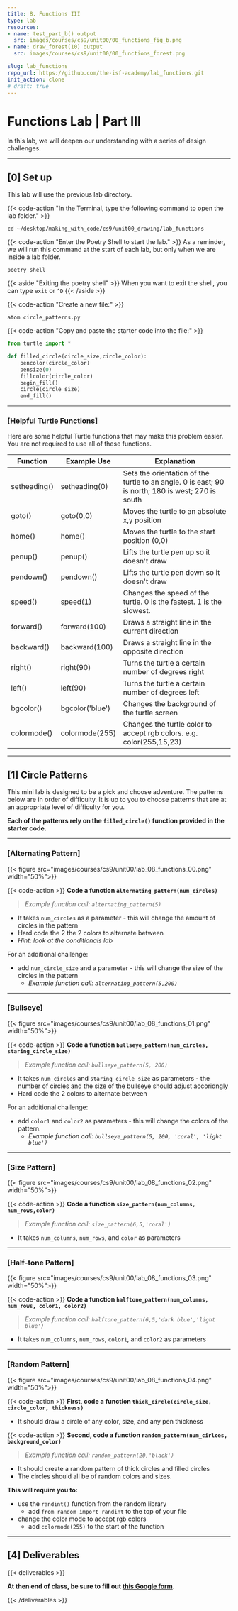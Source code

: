 ```yaml
---
title: 8. Functions III
type: lab
resources:
- name: test_part_b() output
  src: images/courses/cs9/unit00/00_functions_fig_b.png  
- name: draw_forest(10) output
  src: images/courses/cs9/unit00/00_functions_forest.png

slug: lab_functions
repo_url: https://github.com/the-isf-academy/lab_functions.git
init_action: clone
# draft: true
---
```

# Functions Lab | Part III

In this lab, we will deepen our understanding with a series of design challenges. 

---

## [0] Set up

This lab will use the previous lab directory. 

{{< code-action "In the Terminal, type the following command to open the lab folder." >}}
```shell
cd ~/desktop/making_with_code/cs9/unit00_drawing/lab_functions
```

{{< code-action "Enter the Poetry Shell to start the lab." >}} As a reminder, we will run this command at the start of each lab, but only when we are inside a lab folder.
```shell
poetry shell
```

{{< aside "Exiting the poetry shell" >}}
When you want to exit the shell, you can type `exit` or `^D`
{{< /aside >}}

{{< code-action "Create a new file:" >}} 
```shell
atom circle_patterns.py
```

{{< code-action "Copy and paste the starter code into the file:" >}} 
```python
from turtle import *

def filled_circle(circle_size,circle_color):
    pencolor(circle_color)
    pensize(0)
    fillcolor(circle_color)
    begin_fill()
    circle(circle_size)
    end_fill()
```

---

### [Helpful Turtle Functions]

Here are some helpful Turtle functions that may make this problem easier. You are not required to use all of these functions. 

| Function     | Example Use     | Explanation                                                                                        |
|--------------|-----------------|----------------------------------------------------------------------------------------------------|
| setheading() | setheading(0)   | Sets the orientation of the turtle to an angle.  0 is east; 90 is north; 180 is west; 270 is south |
| goto()       | goto(0,0)       | Moves the turtle to an absolute x,y position                                                       |
| home()       | home()          | Moves the turtle to the start position (0,0)                                                       |
| penup()      | penup()         | Lifts the turtle pen up so it doesn't draw                                                         |
| pendown()    | pendown()       | Lifts the turtle pen down so it doesn't draw                                                       |
| speed()      | speed(1)        | Changes the speed of the turtle. 0 is the fastest. 1 is the slowest.                               |
| forward()    | forward(100)    | Draws a straight line in the current direction                                                     |
| backward()   | backward(100)   | Draws a straight line in the opposite direction                                                    |
| right()      | right(90)       | Turns the turtle a certain number of degrees right                                                 |
| left()       | left(90)        | Turns the turtle a certain number of degrees left                                                  |
| bgcolor()    | bgcolor('blue') | Changes the background of the turtle screen                                                        |
| colormode()  | colormode(255)  | Changes the turtle color to accept rgb colors.  e.g. color(255,15,23)                              |

---

## [1] Circle Patterns

This mini lab is designed to be a pick and choose adventure. The patterns below are in order of difficulty. It is up to you to choose patterns that are at an appropriate level of difficulty for you.

**Each of the pattenrs rely on the `filled_circle()` function provided in the starter code.**

---

### [Alternating Pattern]


{{< figure src="images/courses/cs9/unit00/lab_08_functions_00.png" width="50%">}}

{{< code-action >}} **Code a function `alternating_pattern(num_circles)`**
> *Example function call: `alternating_pattern(5)`*
   - It takes `num_circles` as a parameter - this will change the amount of circles in the pattern
   - Hard code the 2 the 2 colors to alternate between
   - *Hint: look at the conditionals lab*

For an additional challenge:
- add `num_circle_size` and a parameter - this will change the size of the circles in the pattern
   - *Example function call: `alternating_pattern(5,200)`*

---

### [Bullseye]

{{< figure src="images/courses/cs9/unit00/lab_08_functions_01.png" width="50%">}}


{{< code-action >}} **Code a function `bullseye_pattern(num_circles, staring_circle_size)`**
> *Example function call: `bullseye_pattern(5, 200)`*

   - It takes `num_circles` and `staring_circle_size` as parameters - the number of circles and the size of the bullseye should adjust accoridngly
   - Hard code the 2 colors to alternate between

For an additional challenge:
- add `color1` and `color2` as parameters - this will change the colors of the pattern.
   - *Example function call: `bullseye_pattern(5, 200, 'coral', 'light blue')`*

---

### [Size Pattern]
{{< figure src="images/courses/cs9/unit00/lab_08_functions_02.png" width="50%">}}

{{< code-action >}} **Code a function `size_pattern(num_columns, num_rows,color)`**
> *Example function call: `size_pattern(6,5,'coral')`*

- It takes `num_columns`, `num_rows`, and `color` as parameters

---

### [Half-tone Pattern]

{{< figure src="images/courses/cs9/unit00/lab_08_functions_03.png" width="50%">}}

{{< code-action >}} **Code a function `halftone_pattern(num_columns, num_rows, color1, color2)`**
> *Example function call: `halftone_pattern(6,5,'dark blue','light blue')`*

- It takes `num_columns`, `num_rows`, `color1`, and `color2` as parameters

---

### [Random Pattern]

{{< figure src="images/courses/cs9/unit00/lab_08_functions_04.png" width="50%">}}

{{< code-action >}} **First, code a function `thick_circle(circle_size, circle_color, thickness)`**
- It should draw a circle of any color, size, and any pen thickness

{{< code-action >}} **Second, code a function `random_pattern(num_cirlces, background_color)`**
> *Example function call: `random_pattern(20,'black')`*

- It should create a random pattern of thick circles and filled circles
- The circles should all be of random colors and sizes. 


**This will require you to:**
-  use the `randint()` function from the random library
   - add `from random import randint` to the top of your file
- change the color mode to accept rgb colors
   - add `colormode(255)` to the start of the function

---

## [4] Deliverables

{{< deliverables  >}}

**At then end of class, be sure to fill out [this Google form](https://docs.google.com/forms/d/e/1FAIpQLSf932ws3hURuj4q-X7E-zOkCSrgQLQVbNLI0P_XlFI5w56_Nw/viewform?usp=sf_link)**.


{{< /deliverables >}}

